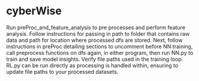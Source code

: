 # cyberWise
Run preProc_and_feature_analysis to pre processes and perform feature analysis. Follow instructions for passing in path to folder that contains raw data and path for location where processed dfs are stored.
Next, follow instructions in preProc detailing sections to uncomment before NN training, call preprocess functions on dfs again, in either program, then run NN.py to train and save model insights. Verify file paths used in the training loop.
RL.py can be run directly as processing is handled within, ensuring to update file paths to your processed datasets. 

